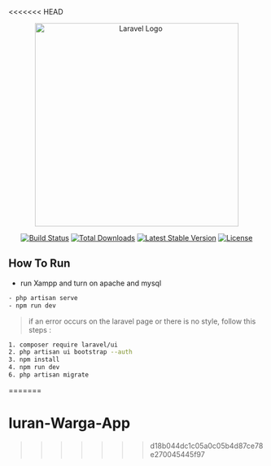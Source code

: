 <<<<<<< HEAD
<p align="center"><a href="https://laravel.com" target="_blank"><img src="https://raw.githubusercontent.com/laravel/art/master/logo-lockup/5%20SVG/2%20CMYK/1%20Full%20Color/laravel-logolockup-cmyk-red.svg" width="400" alt="Laravel Logo"></a></p>

<p align="center">
<a href="https://github.com/laravel/framework/actions"><img src="https://github.com/laravel/framework/workflows/tests/badge.svg" alt="Build Status"></a>
<a href="https://packagist.org/packages/laravel/framework"><img src="https://img.shields.io/packagist/dt/laravel/framework" alt="Total Downloads"></a>
<a href="https://packagist.org/packages/laravel/framework"><img src="https://img.shields.io/packagist/v/laravel/framework" alt="Latest Stable Version"></a>
<a href="https://packagist.org/packages/laravel/framework"><img src="https://img.shields.io/packagist/l/laravel/framework" alt="License"></a>
</p>

## How To Run
- run Xampp and turn on apache and mysql

```sh
- php artisan serve
- npm run dev
 ```
 >if an error occurs on the laravel page or there is no style, follow this steps :

```sh
1. composer require laravel/ui
2. php artisan ui bootstrap --auth
3. npm install
4. npm run dev
6. php artisan migrate
```
=======
# Iuran-Warga-App
>>>>>>> d18b044dc1c05a0c05b4d87ce78e270045445f97
